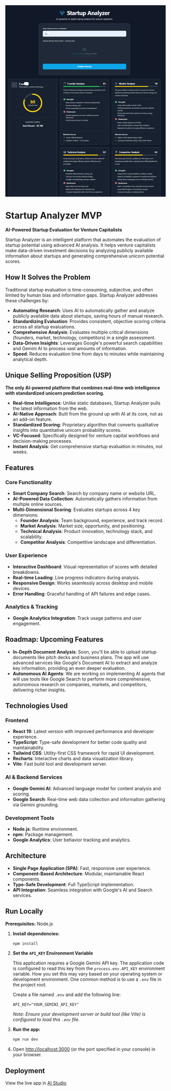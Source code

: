 <div align="center">
<img width="1200" height="600" alt="Startup Analyzer Dashboard" src="./AppGitHubBanner.png" />
</div>

# Startup Analyzer MVP

**AI-Powered Startup Evaluation for Venture Capitalists**

Startup Analyzer is an intelligent platform that automates the evaluation of startup potential using advanced AI analysis. It helps venture capitalists make data-driven investment decisions by analyzing publicly available information about startups and generating comprehensive unicorn potential scores.

## How It Solves the Problem

Traditional startup evaluation is time-consuming, subjective, and often limited by human bias and information gaps. Startup Analyzer addresses these challenges by:

-   **Automating Research**: Uses AI to automatically gather and analyze publicly available data about startups, saving hours of manual research.
-   **Standardizing Evaluation**: Provides consistent, objective scoring criteria across all startup evaluations.
-   **Comprehensive Analysis**: Evaluates multiple critical dimensions (founders, market, technology, competitors) in a single assessment.
-   **Data-Driven Insights**: Leverages Google's powerful search capabilities and Gemini AI to process vast amounts of information.
-   **Speed**: Reduces evaluation time from days to minutes while maintaining analytical depth.

## Unique Selling Proposition (USP)

**The only AI-powered platform that combines real-time web intelligence with standardized unicorn prediction scoring.**

-   **Real-time Intelligence**: Unlike static databases, Startup Analyzer pulls the latest information from the web.
-   **AI-Native Approach**: Built from the ground up with AI at its core, not as an add-on feature.
-   **Standardized Scoring**: Proprietary algorithm that converts qualitative insights into quantitative unicorn probability scores.
-   **VC-Focused**: Specifically designed for venture capital workflows and decision-making processes.
-   **Instant Analysis**: Get comprehensive startup evaluation in minutes, not weeks.

## Features

### Core Functionality

-   **Smart Company Search**: Search by company name or website URL.
-   **AI-Powered Data Collection**: Automatically gathers information from multiple online sources.
-   **Multi-Dimensional Scoring**: Evaluates startups across 4 key dimensions:
    -   **Founder Analysis**: Team background, experience, and track record.
    -   **Market Analysis**: Market size, opportunity, and positioning.
    -   **Technical Analysis**: Product innovation, technology stack, and scalability.
    -   **Competitor Analysis**: Competitive landscape and differentiation.

### User Experience

-   **Interactive Dashboard**: Visual representation of scores with detailed breakdowns.
-   **Real-time Loading**: Live progress indicators during analysis.
-   **Responsive Design**: Works seamlessly across desktop and mobile devices.
-   **Error Handling**: Graceful handling of API failures and edge cases.

### Analytics & Tracking

-   **Google Analytics Integration**: Track usage patterns and user engagement.

## Roadmap: Upcoming Features

-   **In-Depth Document Analysis**: Soon, you'll be able to upload startup documents like pitch decks and business plans. The app will use advanced services like Google's Document AI to extract and analyze key information, providing an even deeper evaluation.
-   **Autonomous AI Agents**: We are working on implementing AI agents that will use tools like Google Search to perform more comprehensive, autonomous research on companies, markets, and competitors, delivering richer insights.

## Technologies Used

### Frontend

-   **React 19**: Latest version with improved performance and developer experience.
-   **TypeScript**: Type-safe development for better code quality and maintainability.
-   **Tailwind CSS**: Utility-first CSS framework for rapid UI development.
-   **Recharts**: Interactive charts and data visualization library.
-   **Vite**: Fast build tool and development server.

### AI & Backend Services

-   **Google Gemini AI**: Advanced language model for content analysis and scoring.
-   **Google Search**: Real-time web data collection and information gathering via Gemini grounding.

### Development Tools

-   **Node.js**: Runtime environment.
-   **npm**: Package management.
-   **Google Analytics**: User behavior tracking and analytics.

## Architecture

-   **Single Page Application (SPA)**: Fast, responsive user experience.
-   **Component-Based Architecture**: Modular, maintainable React components.
-   **Type-Safe Development**: Full TypeScript implementation.
-   **API Integration**: Seamless integration with Google's AI and Search services.

## Run Locally

**Prerequisites:** Node.js

1.  **Install dependencies:**
    ```bash
    npm install
    ```

2.  **Set the `API_KEY` Environment Variable**

    This application requires a Google Gemini API key. The application code is configured to read this key from the `process.env.API_KEY` environment variable. How you set this may vary based on your operating system or development environment. One common method is to use a `.env` file in the project root.

    Create a file named `.env` and add the following line:
    ```
    API_KEY="YOUR_GEMINI_API_KEY"
    ```
    *Note: Ensure your development server or build tool (like Vite) is configured to load this `.env` file.*

3.  **Run the app:**
    ```bash
    npm run dev
    ```

4.  Open [http://localhost:3000](http://localhost:3000) (or the port specified in your console) in your browser.

## Deployment

View the live app in [AI Studio](https://ai.studio/apps/drive/13Tnccxgqyei9YdynNchT4N2MOPOiHWQq)
